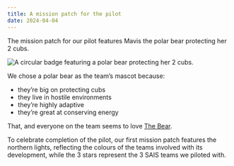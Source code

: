 ```yaml
---
title: A mission patch for the pilot
date: 2024-04-04
---
```


The mission patch for our pilot features Mavis the polar bear protecting her 2 cubs.

![A circular badge featuring a polar bear protecting her 2 cubs.](mission-patch.png)

We chose a polar bear as the team’s mascot because:

* they’re big on protecting cubs
* they live in hostile environments
* they’re highly adaptive
* they’re great at conserving energy

That, and everyone on the team seems to love [The Bear](https://www.imdb.com/title/tt14452776/).

To celebrate completion of the pilot, our first mission patch features the northern lights, reflecting the colours of the teams involved with its development, while the 3 stars represent the 3 SAIS teams we piloted with.
